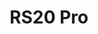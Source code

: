 ---
slug: RS20 Pro
title: "RS20 Pro"
description: "New example hands-free cleaning"
image: "/images/smarthome/RS20 Pro.png"
images:
  - url: "/images/smarthome/RS20 Pro.png"
    caption: "Front view"

features:
 - "LDS LiDAR navigation for accurate mapping and obstacle avoidance."
 - "Laser obstacle detection and AI virtual recognition identifying over 65 obstacles."
 - "Cleaning modes include vacuum only, mop only, vacuum before mop, and vacuum while mopping."
 - "Adjustable suction levels: Calm, Original, Strong, and Super Power."
 - "Maximum suction power of 7200 Pa for deep cleaning performance."
 - "Ultrasonic carpet detection with automatic suction boost on carpets."
 - "Dual spin mop system with adjustable water level and 10N cleaning pressure."
 - "3-in-1 proactive hair trimmer to prevent brush tangling."
 - "Automatic mop washing, mop mounting/detaching, and water tank refilling."
 - "Large base station tanks: 5 liters clean water, 4.2 liters dirty water, and 5 liters dust bag."
 - "Long runtime up to 220 minutes with fast 3-hour recharge time."
 - "Smart app control with EZVIZ app and Wi-Fi (2.4 GHz)."
 - "Voice control compatible with Google Assistant and Amazon Alexa."
 - "AI-powered smart detection including obstacle recognition, room mapping, carpet recognition, and human/pet shape detection."
 - "Supports multiple languages including English, German, French, Italian, Spanish, Portuguese, Arabic, Polish, Turkish, Vietnamese, Thai, Indonesian, Russian, Japanese, Korean, and Chinese."


specification:
  model: "CS-RS20-PRO-PGA2"
  interface: "N/A"
  power_source: "N/A"
  energy_consumption: "N/A"
  network_port: "N/A"
  dimensions: "	113 cm²-Wiper dimension"
  package_size:	N/A"
  net_weight: "N/A"
price: "Contact Sales"

---
